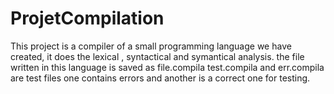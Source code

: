 # ProjetCompilation
This project is a compiler of a small programming language
we have created, it does the lexical , syntactical
and symantical analysis.
the file written in this language is saved as file.compila
test.compila and err.compila are test files one contains errors
and another is a correct one for testing.
